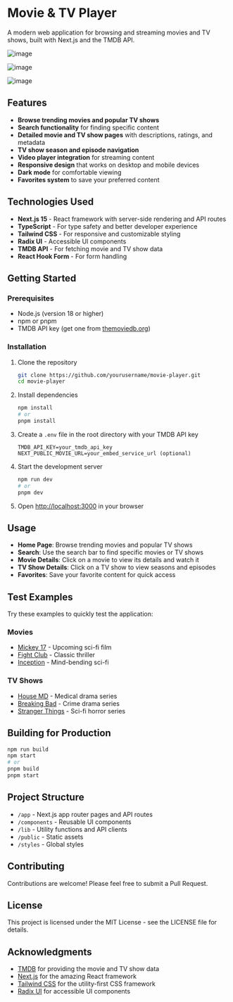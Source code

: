 # Movie & TV Player

A modern web application for browsing and streaming movies and TV shows, built with Next.js and the TMDB API.

![image](https://github.com/user-attachments/assets/6077e41c-74c0-491c-954f-7780e747c369)

![image](https://github.com/user-attachments/assets/859455f5-745e-4cee-a400-b521cf3a582e)

![image](https://github.com/user-attachments/assets/714586cb-1aca-4050-8d72-7fa1b6b81356)

## Features

- **Browse trending movies and popular TV shows**
- **Search functionality** for finding specific content
- **Detailed movie and TV show pages** with descriptions, ratings, and metadata
- **TV show season and episode navigation**
- **Video player integration** for streaming content
- **Responsive design** that works on desktop and mobile devices
- **Dark mode** for comfortable viewing
- **Favorites system** to save your preferred content

## Technologies Used

- **Next.js 15** - React framework with server-side rendering and API routes
- **TypeScript** - For type safety and better developer experience
- **Tailwind CSS** - For responsive and customizable styling
- **Radix UI** - Accessible UI components
- **TMDB API** - For fetching movie and TV show data
- **React Hook Form** - For form handling

## Getting Started

### Prerequisites

- Node.js (version 18 or higher)
- npm or pnpm
- TMDB API key (get one from [themoviedb.org](https://www.themoviedb.org/documentation/api))

### Installation

1. Clone the repository
   ```bash
   git clone https://github.com/yourusername/movie-player.git
   cd movie-player
   ```

2. Install dependencies
   ```bash
   npm install
   # or
   pnpm install
   ```

3. Create a `.env` file in the root directory with your TMDB API key
   ```
   TMDB_API_KEY=your_tmdb_api_key
   NEXT_PUBLIC_MOVIE_URL=your_embed_service_url (optional)
   ```

4. Start the development server
   ```bash
   npm run dev
   # or
   pnpm dev
   ```

5. Open [http://localhost:3000](http://localhost:3000) in your browser

## Usage

- **Home Page**: Browse trending movies and popular TV shows
- **Search**: Use the search bar to find specific movies or TV shows
- **Movie Details**: Click on a movie to view its details and watch it
- **TV Show Details**: Click on a TV show to view seasons and episodes
- **Favorites**: Save your favorite content for quick access

## Test Examples

Try these examples to quickly test the application:

### Movies
- [Mickey 17](http://localhost:3000/movie/696506) - Upcoming sci-fi film
- [Fight Club](http://localhost:3000/movie/550) - Classic thriller
- [Inception](http://localhost:3000/movie/27205) - Mind-bending sci-fi

### TV Shows
- [House MD](http://localhost:3000/tv/1408) - Medical drama series
- [Breaking Bad](http://localhost:3000/tv/1396) - Crime drama series
- [Stranger Things](http://localhost:3000/tv/66732) - Sci-fi horror series

## Building for Production

```bash
npm run build
npm start
# or
pnpm build
pnpm start
```

## Project Structure

- `/app` - Next.js app router pages and API routes
- `/components` - Reusable UI components
- `/lib` - Utility functions and API clients
- `/public` - Static assets
- `/styles` - Global styles

## Contributing

Contributions are welcome! Please feel free to submit a Pull Request.

## License

This project is licensed under the MIT License - see the LICENSE file for details.

## Acknowledgments

- [TMDB](https://www.themoviedb.org/) for providing the movie and TV show data
- [Next.js](https://nextjs.org/) for the amazing React framework
- [Tailwind CSS](https://tailwindcss.com/) for the utility-first CSS framework
- [Radix UI](https://www.radix-ui.com/) for accessible UI components
